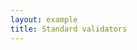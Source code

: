 ```yaml
---
layout: example
title: Standard validators
---
```

<div id="dxsurvey"></div>
<script>
    dxSurvey.Survey.templateKnockout = "../templates/dx.survey.ko.html";
    var survey = new dxSurvey.Survey(
        {
            pages: [
                {
                    questions: [
                        { type: "multipletext", name: "pricelimit", title: "What is the... ", isRequired: true,
                        items: [{ name: "leastamount", title: "The least amount you have ever paid for a computer",
                            validators: [{ type: "numeric", minValue: 10, maxValue: 10000 }]
                        },
                            {  name: "mostamount", title: "The most amount you have ever paid for a computer",
                            validators: [{ type: "numeric", minValue: 10, maxValue: 10000 }]
                            }]
                        },
                        {
                            type: "comment", name: "firstcomputer", title: "Please tell us about your first computer", isRequired: true,
                            validators: [{type:"text", minLength:20}]
                        },

                    ]
                }
            ]
        }, document.getElementById("dxsurvey"));
    survey.onComplete.add(function (s) { document.getElementById("dxsurvey").innerHTML = "The results are: \n" + JSON.stringify(survey.data); });
</script>
